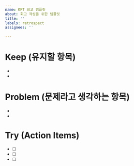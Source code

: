 ```yaml
---
name: KPT 회고 템플릿
about: 회고 작성을 위한 템플릿
title: ''
labels: retrospect
assignees: ''

---
```


# Keep (유지할 항목)
-
-
# Problem (문제라고 생각하는 항목)
-
-
# Try (Action Items)
- [ ] 
- [ ]
- [ ]

